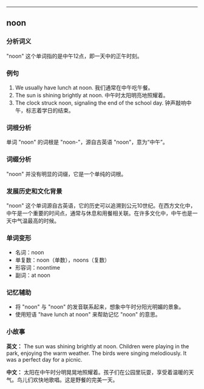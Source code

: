 
---------------
## noon
### 分析词义
"noon" 这个单词指的是中午12点，即一天中的正午时刻。

### 例句
1. We usually have lunch at noon.
   我们通常在中午吃午餐。
2. The sun is shining brightly at noon.
   中午时太阳明亮地照耀着。
3. The clock struck noon, signaling the end of the school day.
   钟声敲响中午，标志着学日的结束。

### 词根分析
单词 "noon" 的词根是 "noon-"，源自古英语 "noon"，意为“中午”。

### 词缀分析
"noon" 并没有明显的词缀，它是一个单纯的词根。

### 发展历史和文化背景
"noon" 这个单词源自古英语，它的历史可以追溯到公元10世纪。在西方文化中，中午是一个重要的时间点，通常与休息和用餐相关联。在许多文化中，中午也是一天中气温最高的时候。

### 单词变形
- 名词：noon
- 单复数：noon（单数），noons（复数）
- 形容词：noontime
- 副词：at noon

### 记忆辅助
- 将 "noon" 与 "noon" 的发音联系起来，想象中午时分阳光明媚的景象。
- 使用短语 "have lunch at noon" 来帮助记忆 "noon" 的意思。

### 小故事
**英文：**
The sun was shining brightly at noon. Children were playing in the park, enjoying the warm weather. The birds were singing melodiously. It was a perfect day for a picnic.

**中文：**
太阳在中午时分明晃晃地照耀着。孩子们在公园里玩耍，享受着温暖的天气。鸟儿们欢快地歌唱。这是野餐的完美一天。

